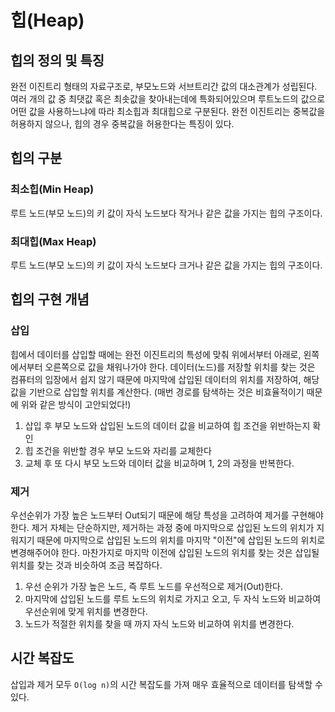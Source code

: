 # 힙(Heap)

## 힙의 정의 및 특징

완전 이진트리 형태의 자료구조로, 부모노드와 서브트리간 값의 대소관계가 성립된다.
여러 개의 값 중 최댓값 혹은 최솟값을 찾아내는데에 특화되어있으며 루트노드의 값으로 어떤 값을 사용하느냐에 따라 최소힙과 최대힙으로 구분된다.
완전 이진트리는 중복값을 허용하지 않으나, 힙의 경우 중복값을 허용한다는 특징이 있다.

## 힙의 구분

### 최소힙(Min Heap)

루트 노드(부모 노드)의 키 값이 자식 노드보다 작거나 같은 값을 가지는 힙의 구조이다.

### 최대힙(Max Heap)

루트 노드(부모 노드)의 키 값이 자식 노드보다 크거나 같은 값을 가지는 힙의 구조이다.

## 힙의 구현 개념

### 삽입

힙에서 데이터를 삽입할 때에는 완전 이진트리의 특성에 맞춰 위에서부터 아래로, 왼쪽에서부터 오른쪽으로 값을 채워나가야 한다.
데이터(노드)를 저장할 위치를 찾는 것은 컴퓨터의 입장에서 쉽지 않기 때문에 마지막에 삽입된 데이터의 위치를 저장하여, 해당 값을 기반으로 삽입할 위치를 계산한다.
(매번 경로를 탐색하는 것은 비효율적이기 때문에 위와 같은 방식이 고안되었다!)

1. 삽입 후 부모 노드와 삽입된 노드의 데이터 값을 비교하여 힙 조건을 위반하는지 확인
2. 힙 조건을 위반할 경우 부모 노드와 자리를 교체한다
3. 교체 후 또 다시 부모 노드와 데이터 값을 비교하며 1, 2의 과정을 반복한다.

### 제거

우선순위가 가장 높은 노드부터 Out되기 때문에 해당 특성을 고려하여 제거를 구현해야 한다.
제거 자체는 단순하지만, 제거하는 과정 중에 마지막으로 삽입된 노드의 위치가 지워지기 때문에 마지막으로 삽입된 노드의 위치를 마지막 "이전"에 삽입된 노드의 위치로 변경해주어야 한다.
마찬가지로 마지막 이전에 삽입된 노드의 위치를 찾는 것은 삽입될 위치를 찾는 것과 비슷하여 조금 복잡하다.

1. 우선 순위가 가장 높은 노드, 즉 루트 노드를 우선적으로 제거(Out)한다.
2. 마지막에 삽입된 노드를 루트 노드의 위치로 가지고 오고, 두 자식 노드와 비교하여 우선순위에 맞게 위치를 변경한다.
3. 노드가 적절한 위치를 찾을 때 까지 자식 노드와 비교하여 위치를 변경한다.

## 시간 복잡도

삽입과 제거 모두 `O(log n)`의 시간 복잡도를 가져 매우 효율적으로 데이터를 탐색할 수 있다.
